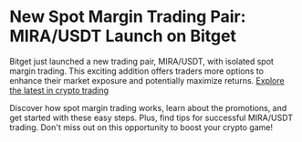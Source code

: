 # New Spot Margin Trading Pair: MIRA/USDT Launch on Bitget

Bitget just launched a new trading pair, MIRA/USDT, with isolated spot margin trading. This exciting addition offers traders more options to enhance their market exposure and potentially maximize returns. [Explore the latest in crypto trading](https://chain-base.xyz/new-spot-margin-trading-pair-mira-usdt-launch-on-bitget)

Discover how spot margin trading works, learn about the promotions, and get started with these easy steps. Plus, find tips for successful MIRA/USDT trading. Don't miss out on this opportunity to boost your crypto game!